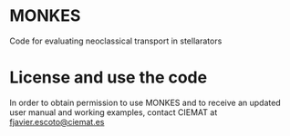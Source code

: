 # MONKES
 Code for evaluating neoclassical transport in stellarators

# License and use the code
In order to obtain permission to use MONKES and to receive an updated user manual and working examples, contact CIEMAT at fjavier.escoto@ciemat.es
